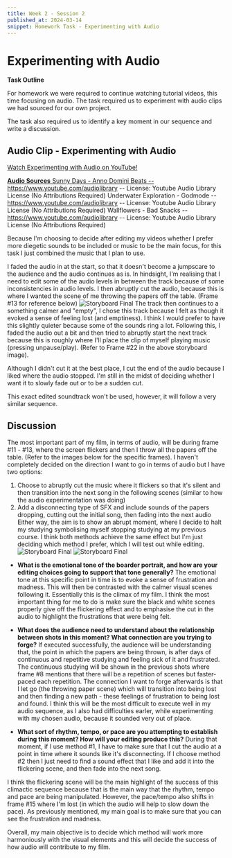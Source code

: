 ```yaml
---
title: Week 2 - Session 2
published_at: 2024-03-14
snippet: Homework Task - Experimenting with Audio
---
```

# Experimenting with Audio

**Task Outline**

   For homework we were required to continue watching tutorial videos, this time focusing on audio. The task required us to experiment with audio clips we had sourced for our own project.

   The task also required us to identify a key moment in our sequence and write a discussion.

## Audio Clip - Experimenting with Audio
<p><a href=https://youtu.be/oYtdE3fq4Yw> Watch Experimenting with Audio on YouTube!</p>

**Audio Sources**
Sunny Days - Anno Domini Beats -- https://www.youtube.com/audiolibrary -- License: Youtube Audio Library License (No Attributions Required)
Underwater Exploration - Godmode -- https://www.youtube.com/audiolibrary -- License: Youtube Audio Library License (No Attributions Required)
Wallflowers - Bad Snacks -- https://www.youtube.com/audiolibrary -- License: Youtube Audio Library License (No Attributions Required)


Because I'm choosing to decide after editing my videos whether I prefer more diegetic sounds to be included or music to be the main focus, for this task I just combined the music that I plan to use.

I faded the audio in at the start, so that it doesn't become a jumpscare to the audience and the audio continues as is. In hindsight, I'm realising that I need to edit some of the audio levels in between the track because of some inconsistencies in audio levels. I then abruptly cut the audio, because this is where I wanted the scene of me throwing the papers off the table. (Frame #13 for reference below)
![Storyboard Final](/W02S1/final2.jpg)
The track then continues to a something calmer and "empty", I chose this track because I felt as though it evoked a sense of feeling lost (and emptiness). I think I would prefer to have this slightly quieter because some of the sounds ring a lot. Following this, I faded the audio out a bit and then tried to abruptly start the next track because this is roughly where I'll place the clip of myself playing music (pressing unpause/play). (Refer to Frame #22 in the above storyboard image).

Although I didn't cut it at the best place, I cut the end of the audio because I liked where the audio stopped. I'm still in the midst of deciding whether I want it to slowly fade out or to be a sudden cut.

This exact edited soundtrack won't be used, however, it will follow a very similar sequence.

## Discussion
The most important part of my film, in terms of audio, will be during frame #11 - #13, where the screen flickers and then I throw all the papers off the table. (Refer to the images below for the specific frames). 
I haven't completely decided on the direction I want to go in terms of audio but I have two options:
1. Choose to abruptly cut the music where it flickers so that it's silent and then transition into the next song in the following scenes (similar to how the audio experimentation was doing)
2. Add a disconnecting type of SFX and include sounds of the papers dropping, cutting out the initial song, then fading into the next audio
Either way, the aim is to show an abrupt moment, where I decide to halt my studying symbolising myself stopping studying at my previous course. I think both methods achieve the same effect but I'm just deciding which method I prefer, which I will test out while editing.
![Storyboard Final](/W02S1/final2.jpg)
![Storyboard Final](/W02S1/final2.jpg)
- **What is the emotional tone of the boarder portrait, and how are your editing choices going to support that tone generally?**
The emotional tone at this specific point in time is to evoke a sense of frustration and madness. This will then be contrasted with the calmer visual scenes following it. Essentially this is the climax of my film. I think the most important thing for me to do is make sure the black and white scenes properly give off the flickering effect and to emphasise the cut in the audio to highlight the frustrations that were being felt.

- **What does the audience need to understand about the relationship between shots in this moment? What connection are you trying to forge?**
If executed successfully, the audience will be understanding that, the point in which the papers are being thrown, is after days of continuous and repetitive studying and feeling sick of it and frustrated. The continuous studying will be shown in the previous shots where frame #8 mentions that there will be a repetition of scenes but faster-paced each repetition. The connection I want to forge afterwards is that I let go (the throwing paper scene) which will transition into being lost and then finding a new path - these feelings of frustration to being lost and found. I think this will be the most difficult to execute well in my audio sequence, as I also had difficulties earler, while experimenting with my chosen audio, because it sounded very out of place.

- **What sort of rhythm, tempo, or pace are you attempting to establish during this moment? How will your editing produce this?**
During that moment, if I use method #1, I have to make sure that I cut the audio at a point in time where it sounds like it's disconnecting. If I choose method #2 then I just need to find a sound effect that I like and add it into the flickering scene, and then fade into the next song. 

I think the flickering scene will be the main highlight of the success of this climactic sequence because that is the main way that the rhythm, tempo and pace are being manipulated. However, the pace/tempo also shifts in frame #15 where I'm lost (in which the audio will help to slow down the pace). As previously mentioned, my main goal is to make sure that you can see the frustration and madness. 

Overall, my main objective is to decide which method will work more harmoniously with the visual elements and this will decide the success of how audio will contribute to my film.
